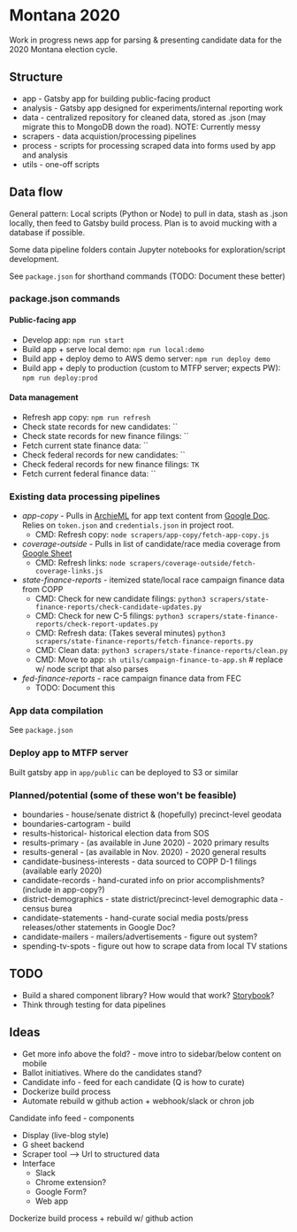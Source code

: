 # Montana 2020

Work in progress news app for parsing & presenting candidate data for the 2020 Montana election cycle.

## Structure
- app - Gatsby app for building public-facing product
- analysis - Gatsby app designed for experiments/internal reporting work
- data - centralized repository for cleaned data, stored as .json (may migrate this to MongoDB down the road). NOTE: Currently messy
- scrapers - data acquistion/processing pipelines
- process - scripts for processing scraped data into forms used by app and analysis
- utils - one-off scripts

## Data flow

General pattern: Local scripts (Python or Node) to pull in data, stash as .json locally, then feed to Gatsby build process. Plan is to avoid mucking with a database if possible.

Some data pipeline folders contain Jupyter notebooks for exploration/script development.

See `package.json` for shorthand commands (TODO: Document these better)

### package.json commands

#### Public-facing app
- Develop app: `npm run start`
- Build app + serve local demo: `npm run local:demo`
- Build app + deploy demo to AWS demo server: `npm run deploy demo`
- Build app + deply to production (custom to MTFP server; expects PW): `npm run deploy:prod`

#### Data management
- Refresh app copy: `npm run refresh`
- Check state records for new candidates: ``
- Check state records for new finance filings: ``
- Fetch current state finance data: `` 
- Check federal records for new candidates: ``
- Check federal records for new finance filings: `TK`
- Fetch current federal finance data: ``


### Existing data processing pipelines
- *app-copy* - Pulls in [ArchieML](http://archieml.org) for app text content from [Google Doc](https://docs.google.com/document/d/1-PomtLY2bwwC9I-osdZnxcb8nwB9ubvhxyxLocPBk4w/edit). Relies on `token.json` and `credentials.json` in project root.
    - CMD: Refresh copy: `node scrapers/app-copy/fetch-app-copy.js`
- *coverage-outside* - Pulls in list of candidate/race media coverage from [Google Sheet](https://docs.google.com/spreadsheets/d/1Gc5T29Bq6sFrYHPjaK6RAkPTdLXzp5NTuX5AnIAOWpw/edit?usp=sharing)
    - CMD: Refresh links: `node scrapers/coverage-outside/fetch-coverage-links.js`
- *state-finance-reports* - itemized state/local race campaign finance data from COPP
    - CMD: Check for new candidate filings: `python3 scrapers/state-finance-reports/check-candidate-updates.py`
    - CMD: Check for new C-5 filings: `python3 scrapers/state-finance-reports/check-report-updates.py`
    - CMD: Refresh data: (Takes several minutes) `python3 scrapers/state-finance-reports/fetch-finance-reports.py`
    - CMD: Clean data: `python3 scrapers/state-finance-reports/clean.py`
    - CMD: Move to app: `sh utils/campaign-finance-to-app.sh` # replace w/ node script that also parses
- *fed-finance-reports* - race campaign finance data from FEC
    - TODO: Document this

### App data compilation

See `package.json`

### Deploy app to MTFP server

Built gatsby app in `app/public` can be deployed to S3 or similar

### Planned/potential (some of these won't be feasible)
- boundaries - house/senate district & (hopefully) precinct-level geodata
- boundaries-cartogram - build
- results-historical- historical election data from SOS
- results-primary - (as available in June 2020) - 2020 primary results
- results-general - (as available in Nov. 2020) - 2020 general results
- candidate-business-interests - data sourced to COPP D-1 filings (available early 2020)
- candidate-records - hand-curated info on prior accomplishments? (include in app-copy?)
- district-demographics - state district/precinct-level demographic data - census burea
- candidate-statements - hand-curate social media posts/press releases/other statements in Google Doc?
- candidate-mailers - mailers/advertisements - figure out system?
- spending-tv-spots - figure out how to scrape data from local TV stations

## TODO

- Build a shared component library? How would that work? [Storybook](https://storybook.js.org/)?
- Think through testing for data pipelines

## Ideas
- Get more info above the fold? - move intro to sidebar/below content on mobile
- Ballot initiatives. Where do the candidates stand?
- Candidate info - feed for each candidate (Q is how to curate)
- Dockerize build process
- Automate rebuild w github action + webhook/slack or chron job

Candidate info feed - components
- Display (live-blog style)
- G sheet backend
- Scraper tool --> Url to structured data
- Interface
    - Slack
    - Chrome extension?
    - Google Form?
    - Web app

Dockerize build process + rebuild w/ github action

